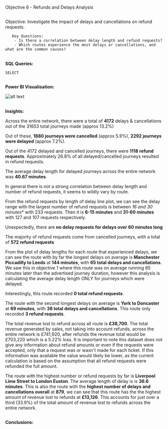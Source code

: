 Objective 6 - Refunds and Delays Analysis
##
Objective: Investigate the impact of delays and cancellations on refund requests.

       Key Questions:
        - Is there a correlation between delay length and refund requests?
        - Which routes experience the most delays or cancellations, and what are the common causes?

##
**SQL Queries:** 

```
SELECT

```
##
**Power BI Visualisation:**

![alt text](https://github.com/tomredfern24/UK-Rail-Ticket-Sales-Analysis-SQL-PowerBI/blob/main/Visualisations/6.%20Refund%20and%20Delay%20Analysis.png)
##

**Insights:**

Across the entire network, there were a total of **4172** delays & cancellations out of the 31653 total journeys made (approx 13.2%)

Out of these, **1880 journeys were cancelled** (approx 5.9%), **2292 journeys were delayed** (approx 7.2%).

Out of the 4172 delayed and cancelled journeys, there were **1118 refund requests**. Approximately 26.8% of all delayed/cancelled journeys resulted in refund requests. 

The average delay length for delayed journeys across the entire network was **40.67 minutes**.


In general there is not a strong correlation between delay length and number of refund requests, it seems to wildly vary by route.

From the refund requests by length of delay line plot, we can see the delay range with the largest number of refund requests is between *16 and 30 minutes** with 233 requests. Then it is **6-15 minutes** and **31-60 minutes** with 127 and 107 requests respectively.

Unexpectedly, there are **no delay requests for delays over 60 minutes long**


The majority of refund requests come from cancelled journeys, with a total of **572 refund requests**

From the plot of delay lengths for each route that experienced delays, we can see the route with by far the longest delays on average is **Manchester Piccadilly to Leeds** at **144 minutes**, with **65 total delays and cancellations**. 
We saw this in objective 1 where this route was on average running 65 minutes later than the advertised journey duration, however this analysis is calculating the average delay length ONLY for journeys which were delayed.

Interestingly, this route recorded **0 total refund requests**.

The route with the second longest delays on average is **York to Doncaster** at **69 minutes**, with **38 total delays and cancellations**. This route only recorded **3 refund requests**.


The total revenue lost to refund across all route is **£38,700**. The total revenue generated by sales, not taking into account refunds, across the entire network is £741,920, after refunds the revenue total would be £703,220 which is a 5.22% loss. It is important to note this dataset does not give any information about refund amounts or even if the requests were accepted, only that a request was or wasn't made for each ticket. If this information was available the value would likely be lower, as the current calculation is based on the assumption that all refund requests were refunded the full amount.

The route with the highest number or refund requests by far is **Liverpool Lime Street to London Euston**. The average length of delay is is **36.6 minutes**.
This is also the route with the **highest number of delays and cancellations overall** at **879**, we can see that this route has the the highest amount of revenue lost to refunds at **£13,126**. This accounts for just over a third (33.9%) of the total amount of revenue lost to refunds across the entire network.


##
**Conclusions:**
